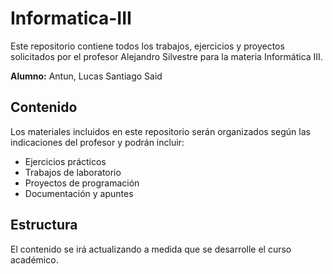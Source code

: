 # Informatica-III
Este repositorio contiene todos los trabajos, ejercicios y proyectos solicitados por el profesor Alejandro Silvestre para la materia Informática III.

**Alumno:** Antun, Lucas Santiago Said

## Contenido

Los materiales incluidos en este repositorio serán organizados según las indicaciones del profesor y podrán incluir:

- Ejercicios prácticos
- Trabajos de laboratorio
- Proyectos de programación
- Documentación y apuntes

## Estructura

El contenido se irá actualizando a medida que se desarrolle el curso académico.